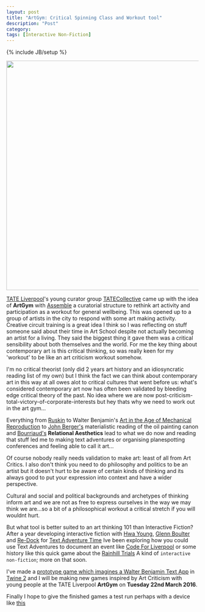 ```yaml
---
layout: post
title: "ArtGym: Critical Spinning Class and Workout tool"
description: "Post"
category:
tags: [Interactive Non-Fiction]
---
```


{% include JB/setup %}

<img src="http://cdn.shopify.com/s/files/1/1108/7082/products/Benjamin_2_1024x1024.jpg" width="600">

[TATE Liverpool](http://www.tate.org.uk/art/)'s young curator group [TATECollective](http://www.tate.org.uk/learn/young-people/gallery-collectives/liverpool) came up with the idea of **ArtGym** with [Assemble](http://www.granbyworkshop.co.uk/) a curatorial structure to rethink art activity and participation as a workout for general wellbeing. This was opened up to a group of artists in the city to respond with some art making activity. Creative circuit training is a great idea I think so I was reflecting on stuff someone said about their time in Art School despite not actually becoming an artist for a living. They said the biggest thing it gave them was a critical sensibility about both themselves and the world. For me the key thing about contemporary art is this critical thinking, so was really keen for my 'workout' to be like an art criticism workout somehow. 

I'm no critical theorist (only did 2 years art history and an idiosyncratic reading list of my own) but I think the fact we can think about contemporary art in this way at all owes alot to critical cultures that went before us: what's considered contemporary art now has often been validated by bleeding edge critical theory of the past. No idea where we are now post-criticism-total-victory-of-corporate-interests but hey thats why we need to work out in the art gym...

Everything from [Ruskin](https://en.wikipedia.org/wiki/John_Ruskin) to Walter Benjamin's [Art in the Age of Mechanical Reproduction](https://en.wikipedia.org/wiki/The_Work_of_Art_in_the_Age_of_Mechanical_Reproduction) to [John Berger's](https://en.wikipedia.org/wiki/John_Berger) materialistic reading of the oil painting canon and [Bourriaud's](https://en.wikipedia.org/wiki/Nicolas_Bourriaud) **Relational Aesthetics** lead to what we do now and reading that stuff led me to making text adventures or organising planespotting conferences and feeling able to call it art...

Of course nobody really needs validation to make art: least of all from Art Critics. I also don't think you need to do philosophy and politics to be an artist but it doesn't hurt to be aware of certain kinds of thinking and its always good to put your expression into context and have a wider perspective. 

Cultural and social and political backgrounds and archetypes of thinking inform art and we are not as free to express ourselves in the way we may think we are...so a bit of a philosophical workout a critical stretch if you will wouldnt hurt.

But what tool is better suited to an art thinking 101 than Interactive Fiction? After a year developing interactive fiction with [Hwa Young](http://slyrabbit.net/), [Glenn Boulter](http://glennboulter.net/) and [Re-Dock](http://re-dock.org/tag/liverpool) for [Text Adventure Time](www.textadventuretime.co.uk) Ive been exploring how you could use Text Adventures to document an event like [Code For Liverpool](https://github.com/Liverpool-UK/codeforliverpool-stories) or some history like this quick game about the [Rainhill Trials](http://soundnetwork.org.uk/Twinery/EdgeHill.html) A kind of `interactive non-fiction`; more on that soon.

I've made a [prototype game which imagines a Walter Benjamin Text App](http://domesticscience.org.uk/WorksOfArt.html) in [Twine 2](http://twinery.org) and I will be making new games inspired by Art Criticism with young people at the TATE Liverpool **ArtGym** on **Tuesday 22nd March 2016**.   

Finally I hope to give the finished games a test run perhaps with a device like [this](http://www.amazon.com/s?ie=UTF8&page=1&rh=i%3Aaps%2Ck%3Aiphone%20exercise%20armband)
